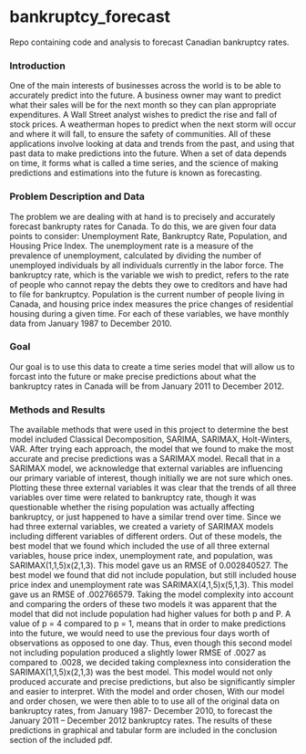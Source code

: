 # bankruptcy_forecast
Repo containing code and analysis to forecast Canadian bankruptcy rates.

### Introduction
One of the main interests of businesses across the world is to be able to accurately predict into the future. A
business owner may want to predict what their sales will be for the next month so they can plan appropriate
expenditures. A Wall Street analyst wishes to predict the rise and fall of stock prices. A weatherman hopes
to predict when the next storm will occur and where it will fall, to ensure the safety of communities. All
of these applications involve looking at data and trends from the past, and using that past data to make
predictions into the future. When a set of data depends on time, it forms what is called a time series, and
the science of making predictions and estimations into the future is known as forecasting.

### Problem Description and Data
The problem we are dealing with at hand is to precisely and accurately forecast bankrupty rates for Canada.
To do this, we are given four data points to consider: Unemployment Rate, Bankruptcy Rate, Population, and
Housing Price Index. The unemployment rate is a measure of the prevalence of unemployment, calculated by
dividing the number of unemployed individuals by all individuals currently in the labor force. The bankruptcy
rate, which is the variable we wish to predict, refers to the rate of people who cannot repay the debts they
owe to creditors and have had to file for bankruptcy. Population is the current number of people living in
Canada, and housing price index measures the price changes of residential housing during a given time.
For each of these variables, we have monthly data from January 1987 to December 2010. 

### Goal
Our goal is to use this data to create a time series model that will allow us to forcast into the future or make precise predictions
about what the bankruptcy rates in Canada will be from January 2011 to December 2012.

### Methods and Results
The available methods that were used in this project to determine the best model included Classical Decomposition, SARIMA, SARIMAX, Holt-Winters, VAR. After trying each approach, the model that we found to make the most accurate and precise predictions was a
SARIMAX model. Recall that in a SARIMAX model, we acknowledge that external variables are influencing our primary variable of interest, though initially we are not sure which ones. Plotting these three external variables it was clear that the trends of all three variables over time were related to bankruptcy rate, though it was questionable whether the rising population was actually affecting bankruptcy, or just happened to have a similar trend over time.  Since we had three external variables, we created a variety of SARIMAX models including different variables of different orders. Out of these models, the best model that we found which included the use of all three external variables, house price index, unemployment rate, and population, was SARIMAX(1,1,5)x(2,1,3). This model gave us an RMSE of 0.002840527. The best model we found that did not include population, but still included house price index and unemployment rate was SARIMAX(4,1,5)x(5,1,3). This model gave us an RMSE of .002766579.  Taking the model complexity into account and comparing the orders of these two models it was apparent that the model that did not include population had higher values for both p and P. A value of p = 4 compared to p = 1, means that in order to make predictions into the future, we would need to use the previous four days worth of observations as opposed to one day. Thus, even though this second model not including population produced a slightly lower RMSE of .0027 as compared to .0028, we decided taking complexness into consideration the SARIMAX(1,1,5)x(2,1,3) was the best model.  This model would not only produced accurate and precise predictions, but also be significantly simpler and easier to interpret.  With the model and order chosen, With our model and order chosen, we were then able to to use all of the original data on bankruptcy rates, from January 1987- December 2010, to forecast the January 2011 – December 2012 bankruptcy rates. The results of these predictions in graphical and tabular form are included in the conclusion section of the included pdf.


